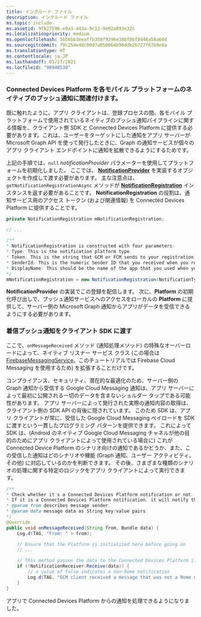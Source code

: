 ```yaml
---
title: インクルード ファイル
description: インクルード ファイル
ms.topic: include
ms.assetid: 9fb27596-e9a3-443a-9c12-9e02a893e32c
ms.localizationpriority: medium
ms.openlocfilehash: 5b565b3eeaffb350f9296e38bf8bf9d46a58a64d
ms.sourcegitcommit: 79c254e48c00d7a050864b90ddb2b727f67b0e8a
ms.translationtype: HT
ms.contentlocale: ja-JP
ms.lasthandoff: 01/27/2021
ms.locfileid: "98948530"
---
```

### <a name="associate-the-connected-devices-platform-with-the-native-push-notification-for-each-mobile-platform"></a>Connected Devices Platform を各モバイル プラットフォームのネイティブのプッシュ通知に関連付けます。 

既に触れたように、アプリ クライアントは、登録プロセスの間、各モバイル プラットフォームで使用されているネイティブのプッシュ通知パイプラインに関する情報を、クライアント側 SDK と Connected Devices Platform に提供する必要があります。これは、ユーザーをターゲットにした通知をアプリ サーバーが Microsoft Graph API を使って発行したときに、Graph の通知サービスが個々のアプリ クライアント エンドポイントに通知を拡散できるようにするためです。

上記の手順では、`null` *notificationProvider* パラメーターを使用してプラットフォームを初期化しました。 ここでは、 **[NotificationProvider](/java/api/com.microsoft.connecteddevices.core._notification_provider)** を実装するオブジェクトを作成して渡す必要があります。 主な注意点は、`getNotificationRegistrationAsync` メソッドが **[NotificationRegistration](/java/api/com.microsoft.connecteddevices.core._notification_registration)** インスタンスを返す必要があることです。 **NotificationRegistration** の役割は、通知サービス用のアクセス トークン (および関連情報) を Connected Devices Platform に提供することです。

```java
private NotificationRegistration mNotificationRegistration;

// ...

/**
* NotificationRegistration is constructed with four parameters:
* Type: This is the notification platform type.
* Token: This is the string that GCM or FCM sends to your registration intent service.
* SenderId: This is the numeric Sender ID that you received when you registered your app for push notifications.
* DisplayName: This should be the name of the app that you used when you registered it on the Microsoft dev portal. 
*/
mNotificationRegistration = new NotificationRegistration(NotificationType.FCM, token, FCM_SENDER_ID, "MyAppName");
```

**NotificationProvider** の実装でこの登録を配信します。 次に、**Platform** の初期化呼び出しで、プッシュ通知サービスへのアクセスをローカルの **Platform** に提供して、サーバー側の Microsoft Graph 通知からアプリがデータを受信できるようにする必要があります。 

### <a name="pass-incoming-push-notifications-to-the-client-sdk"></a>着信プッシュ通知をクライアント SDK に渡す
ここで、`onMessageReceived` メソッド (通知処理メソッド) の特殊なオーバーロードによって、ネイティブ リスナー サービス クラス (この場合は [FirebaseMessagingService](https://firebase.google.com/docs/reference/android/com/google/firebase/messaging/FirebaseMessagingService)。このチュートリアルでは Firebase Cloud Messaging を使用するため) を拡張することだけです。

コンプライアンス、セキュリティ、潜在的な最適化のため、サーバー側の Graph 通知から受信する Google Cloud Messaging 通知は、アプリ サーバーによって最初に公開される一切のデータを含まないショルダー タップである可能性があります。 アプリ サーバーによって発行された実際の通知内容の取得は、クライアント側の SDK API の背後に隠されています。 このため SDK は、アプリ クライアントが常に、受信した Google Cloud Messaging ペイロードを SDK に渡すという一貫したプログラミング パターンを提供できます。 これによって SDK は、(Android のネイティブ Google Cloud Messaging チャネルが他の目的のためにアプリ クライアントによって使用されている場合に) これが Connected Device Platform のシナリオ向けの通知であるかどうか、また、この受信した通知はどのシナリオや機能 (Graph 通知、ユーザー アクティビティ、その他) に対応しているのかを判断できます。 その後、さまざまな種類のシナリオの処理に関する特定のロジックをアプリ クライアントによって実行できます。 

```java
/**
* Check whether it's a Connected Devices Platform notification or not.
* If it is a Connected Devices Platform notification, it will notify the apps with the information in the notification.
* @param from describes message sender.
* @param data message data as String key/value pairs.
*/
@Override
public void onMessageReceived(String from, Bundle data) {
    Log.d(TAG, "From: " + from);

    // Ensure that the Platform is initialized here before going on
    // ...

    // This method passes the data to the Connected Devices Platform if is compatible.
    if (!NotificationReceiver.Receive(data)) {
        // a value of false indicates a non-Rome notification
        Log.d(TAG, "GCM client received a message that was not a Rome notification");
    }
}
```

アプリで Connected Devices Platform からの通知を処理できるようになりました。